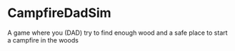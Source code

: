 # CampfireDadSim

A game where you (DAD) try to find enough wood and a safe place to start a campfire in the woods
